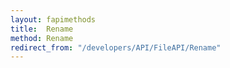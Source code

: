 ```yaml
---
layout: fapimethods
title:  Rename
method: Rename
redirect_from: "/developers/API/FileAPI/Rename"
---
```


